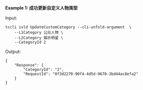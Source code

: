 **Example 1: 成功更新自定义人物类型**



Input: 

```
tccli ivld UpdateCustomCategory --cli-unfold-argument  \
    --L1Category 公众人物 \
    --L2Category 娱乐明星 \
    --CategoryId 2
```

Output: 
```
{
    "Response": {
        "CategoryId": "2",
        "RequestId": "0f3d2270-90f4-4d5d-9670-3bd44ac8efa2"
    }
}
```

